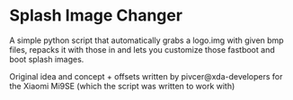 # Splash Image Changer
A simple python script that automatically grabs a logo.img with given bmp files, repacks it with those in and lets you customize those fastboot and boot splash images.

Original idea and concept + offsets written by pivcer@xda-developers for the Xiaomi Mi9SE (which the script was written to work with)

